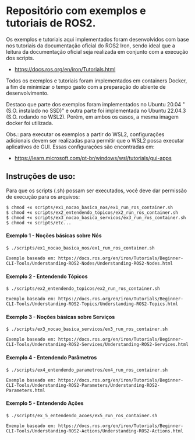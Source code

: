# Repositório com exemplos e tutoriais de ROS2.

Os exemplos e tutoriais aqui implementados foram desenvolvidos com base nos tutoriais 
da documentação oficial do ROS2 Iron, sendo ideal que a leitura da documentação oficial 
seja realizada em conjunto com a execução dos scripts.

- https://docs.ros.org/en/iron/Tutorials.html

Todos os exemplos e tutoriais foram implementados em containers Docker, a fim 
de minimizar o tempo gasto com a preparação do abiente de desenvolvimento.

Destaco que parte dos exemplos foram implementados no Ubuntu 20.04 "(S.O. instalado no SSD)" 
e outra parte foi implementada no Ubuntu 22.04.3 (S.O. rodando no WSL2). Porém, em ambos 
os casos, a mesma imagem docker foi utilizada.

Obs.: para executar os exemplos a partir do WSL2, configurações adicionais devem ser 
realizadas para permitir que o WSL2 possa executar aplicativos de GUI. Essas configurações 
são encontradas em: 

- https://learn.microsoft.com/pt-br/windows/wsl/tutorials/gui-apps

## Instruções de uso:

Para que os scripts (.sh) possam ser executados, você deve dar permissão de execução para os arquivos:

    $ chmod +x scripts/ex1_nocao_basica_nos/ex1_run_ros_container.sh
    $ chmod +x scripts/ex2_entendendo_topicos/ex2_run_ros_container.sh
    $ chmod +x scripts/ex3_nocao_basica_servicos/ex3_run_ros_container.sh
    $ chmod +x scripts/etc...

#### Exemplo 1 - Noções básicas sobre Nós

    $ ./scripts/ex1_nocao_basica_nos/ex1_run_ros_container.sh

    Exemplo baseado em: https://docs.ros.org/en/iron/Tutorials/Beginner-CLI-Tools/Understanding-ROS2-Nodes/Understanding-ROS2-Nodes.html


#### Exemplo 2 - Entendendo Tópicos

    $ ./scripts/ex2_entendendo_topicos/ex2_run_ros_container.sh

    Exemplo baseado em: https://docs.ros.org/en/iron/Tutorials/Beginner-CLI-Tools/Understanding-ROS2-Topics/Understanding-ROS2-Topics.html


#### Exemplo 3 - Noções básicas sobre Serviços

    $ ./scripts/ex3_nocao_basica_servicos/ex3_run_ros_container.sh

    Exemplo baseado em: https://docs.ros.org/en/iron/Tutorials/Beginner-CLI-Tools/Understanding-ROS2-Services/Understanding-ROS2-Services.html


#### Exemplo 4 - Entendendo Parâmetros

    $ ./scripts/ex4_entendendo_parametros/ex4_run_ros_container.sh

    Exemplo baseado em: https://docs.ros.org/en/iron/Tutorials/Beginner-CLI-Tools/Understanding-ROS2-Parameters/Understanding-ROS2-Parameters.html


#### Exemplo 5 - Entendendo Ações

    $ ./scripts/ex_5_entendendo_acoes/ex5_run_ros_container.sh

    Exemplo baseado em: https://docs.ros.org/en/iron/Tutorials/Beginner-CLI-Tools/Understanding-ROS2-Actions/Understanding-ROS2-Actions.html